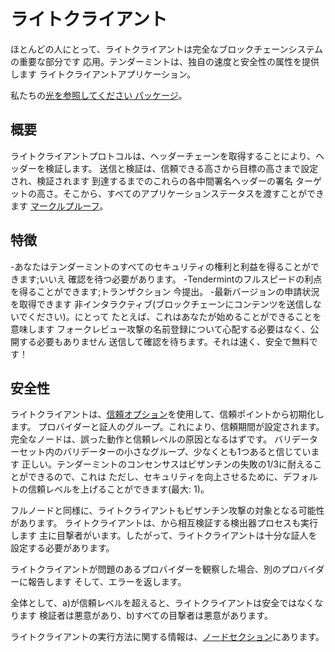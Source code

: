 # ライトクライアント

ほとんどの人にとって、ライトクライアントは完全なブロックチェーンシステムの重要な部分です
応用。テンダーミントは、独自の速度と安全性の属性を提供します
ライトクライアントアプリケーション。

私たちの[光を参照してください
パッケージ](https://pkg.go.dev/github.com/tendermint/tendermint/light?tab=doc)。

## 概要

ライトクライアントプロトコルは、ヘッダーチェーンを取得することにより、ヘッダーを検証します。
送信と検証は、信頼できる高さから目標の高さまで設定され、検証されます
到達するまでのこれらの各中間署名ヘッダーの署名
ターゲットの高さ。そこから、すべてのアプリケーションステータスを渡すことができます
[マークルプルーフ](https://github.com/tendermint/spec/blob/953523c3cb99fdb8c8f7a2d21e3a99094279e9de/spec/blockchain/encoding.md#iavl-tree)。

## 特徴

-あなたはテンダーミントのすべてのセキュリティの権利と利益を得ることができます;いいえ
  確認を待つ必要があります。
-Tendermintのフルスピードの利点を得ることができます;トランザクション
  今提出。
-最新バージョンの申請状況を取得できます
  非インタラクティブ(ブロックチェーンにコンテンツを送信しないでください)。にとって
  たとえば、これはあなたが始めることができることを意味します
  フォークレビュー攻撃の名前登録について心配する必要はなく、公開する必要もありません
  送信して確認を待ちます。それは速く、安全で無料です！

## 安全性

ライトクライアントは、[信頼オプション](https://pkg.go.dev/github.com/tendermint/tendermint/light?tab=doc#TrustOptions)を使用して、信頼ポイントから初期化します。
プロバイダーと証人のグループ。これにより、信頼期間が設定されます。
完全なノードは、誤った動作と信頼レベルの原因となるはずです。
バリデーターセット内のバリデーターの小さなグループ、少なくとも1つあると信じています
正しい。テンダーミントのコンセンサスはビザンチンの失敗の1/3に耐えることができるので、これは
ただし、セキュリティを向上させるために、デフォルトの信頼レベルを上げることができます(最大:
1)。

フルノードと同様に、ライトクライアントもビザンチン攻撃の対象となる可能性があります。
ライトクライアントは、から相互検証する検出器プロセスも実行します
主に目撃者がいます。したがって、ライトクライアントは十分な証人を設定する必要があります。

ライトクライアントが問題のあるプロバイダーを観察した場合、別のプロバイダーに報告します
そして、エラーを返します。

全体として、a)が信頼レベルを超えると、ライトクライアントは安全ではなくなります
検証者は悪意があり、b)すべての目撃者は悪意があります。

ライトクライアントの実行方法に関する情報は、[ノードセクション](../nodes/light-client.md)にあります。
